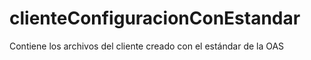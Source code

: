 # clienteConfiguracionConEstandar
Contiene los archivos del cliente creado con el estándar de la OAS
